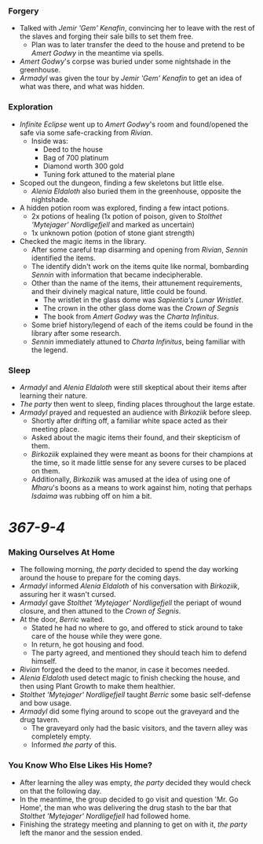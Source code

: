 ### Forgery

* Talked with *Jemir 'Gem' Kenafin*, convincing her to leave with the rest of the slaves and forging their sale bills to set them free.
  * Plan was to later transfer the deed to the house and pretend to be *Amert Godwy* in the meantime via spells.
* *Amert Godwy*'s corpse was buried under some nightshade in the greenhouse.
* *Armadyl* was given the tour by *Jemir 'Gem' Kenafin* to get an idea of what was there, and what was hidden.

### Exploration

* *Infinite Eclipse* went up to *Amert Godwy*'s room and found/opened the safe via some safe-cracking from *Rivian*.
  * Inside was:
    * Deed to the house
    * Bag of 700 platinum
    * Diamond worth 300 gold
    * Tuning fork attuned to the material plane
* Scoped out the dungeon, finding a few skeletons but little else.
  * *Alenia Eldaloth* also buried them in the greenhouse, opposite the nightshade.
* A hidden potion room was explored, finding a few intact potions.
  * 2x potions of healing (1x potion of poison, given to *Stolthet 'Mytejager' Nordligefjell* and marked as uncertain)
  * 1x unknown potion (potion of stone giant strength)
* Checked the magic items in the library.
  * After some careful trap disarming and opening from *Rivian*, *Sennin* identified the items.
  * The identify didn't work on the items quite like normal, bombarding *Sennin* with information that became indecipherable.
  * Other than the name of the items, their attunement requirements, and their divinely magical nature, little could be found.
    * The wristlet in the glass dome was *Sapientia's Lunar Wristlet*.
    * The crown in the other glass dome was the *Crown of Segnis*
    * The book from *Amert Godwy* was the *Charta Infinitus*.
  * Some brief history/legend of each of the items could be found in the library after some research.
  * *Sennin* immediately attuned to *Charta Infinitus*, being familiar with the legend.

### Sleep

* *Armadyl* and *Alenia Eldaloth* were still skeptical about their items after learning their nature.
* *The party* then went to sleep, finding places throughout the large estate.
* *Armadyl* prayed and requested an audience with *Birkoziik* before sleep.
  * Shortly after drifting off, a familiar white space acted as their meeting place.
  * Asked about the magic items their found, and their skepticism of them.
  * *Birkoziik* explained they were meant as boons for their champions at the time, so it made little sense for any severe curses to be placed on them.
  * Additionally, *Birkoziik* was amused at the idea of using one of *Mharu*'s boons as a means to work against him, noting that perhaps *Isdaima* was rubbing off on him a bit.

# *367-9-4*

### Making Ourselves At Home

* The following morning, *the party* decided to spend the day working around the house to prepare for the coming days.
* *Armadyl* informed *Alenia Eldaloth* of his conversation with *Birkoziik*, assuring her it wasn't cursed.
* *Armadyl* gave *Stolthet 'Mytejager' Nordligefjell* the periapt of wound closure, and then attuned to the *Crown of Segnis*.
* At the door, *Berric* waited.
  * Stated he had no where to go, and offered to stick around to take care of the house while they were gone.
  * In return, he got housing and food.
  * The party agreed, and mentioned they should teach him to defend himself.
* *Rivian* forged the deed to the manor, in case it becomes needed.
* *Alenia Eldaloth* used detect magic to finish checking the house, and then using Plant Growth to make them healthier.
* *Stolthet 'Mytejager' Nordligefjell* taught *Berric* some basic self-defense and bow usage.
* *Armadyl* did some flying around to scope out the graveyard and the drug tavern.
  * The graveyard only had the basic visitors, and the tavern alley was completely empty.
  * Informed *the party* of this.

### You Know Who Else Likes His Home?

* After learning the alley was empty, *the party* decided they would check on that the following day.
* In the meantime, the group decided to go visit and question 'Mr. Go Home', the man who was delivering the drug stash to the bar that *Stolthet 'Mytejager' Nordligefjell* had followed home.
* Finishing the strategy meeting and planning to get on with it, *the party* left the manor and the session ended.
